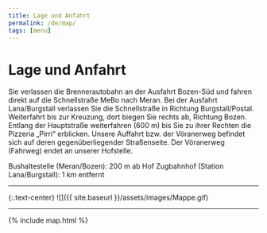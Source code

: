 ```yaml
---
title: Lage und Anfahrt
permalink: /de/map/
tags: [menu]
---
```


# Lage und Anfahrt

Sie verlassen die Brennerautobahn an der Ausfahrt Bozen-Süd und fahren direkt auf die Schnellstraße MeBo nach Meran.
Bei der Ausfahrt Lana/Burgstall verlassen Sie die Schnellstraße in Richtung Burgstall/Postal. Weiterfahrt bis zur Kreuzung, dort biegen Sie rechts ab, Richtung Bozen. Entlang der Hauptstraße weiterfahren (600 m) bis Sie zu ihrer Rechten die Pizzeria „Pirri“ erblicken.
Unsere Auffahrt bzw. der Vöranerweg befindet sich auf deren gegenüberliegender Straßenseite. Der Vöranerweg (Fahrweg) endet an unserer Hofstelle.

Bushaltestelle (Meran/Bozen): 200 m ab Hof
Zugbahnhof (Station Lana/Burgstall): 1 km entfernt

---------------------------

{:.text-center}
![]({{ site.baseurl }}/assets/images/Mappe.gif)

---------------------------

{% include map.html %}